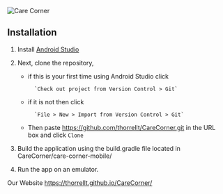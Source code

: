 ![Care Corner](https://user-images.githubusercontent.com/64343445/135701658-101637a6-e21e-4fad-b41a-75edfa8c64c5.png)


## Installation

1. Install [Android Studio](https://developer.android.com/studio/install)

2. Next, clone the repository, 
    - if this is your first time using Android Studio click 

            `Check out project from Version Control > Git`

    - if it is not then click 

            `File > New > Import from Version Control > Git`
    - Then paste https://github.com/thorrellt/CareCorner.git in the URL box and click `Clone`

3. Build the application using the build.gradle file located in CareCorner/care-corner-mobile/

4. Run the app on an emulator. 



Our Website
https://thorrellt.github.io/CareCorner/
